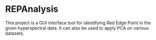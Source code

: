 # REPAnalysis
This project is a GUI interface tool for identifying Red Edge Point in the given hyperspectral data. It can also be used to apply PCA on various datasets.
